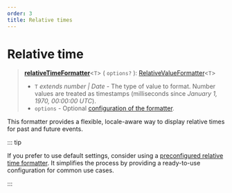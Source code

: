 ```yaml
---
order: 3
title: Relative times
---
```


# Relative time <Badge type="info" text="@localizer/format-relativetime" />

> **[relativeTimeFormatter](../../../api/_localizer/format-relativetime/relativeTimeFormatter/index.md)**<`T`> ( `options?` ): [RelativeValueFormatter](../index.md#relativevalueformatter-t)<`T`>
>
> - `T` _extends number | Date_ - The type of value to format. Number values are treated as timestamps (milliseconds since _January 1, 1970, 00:00:00 UTC_).
> - `options` - Optional [configuration of the formatter](./options.md).

This formatter provides a flexible, locale-aware way to display relative times for past and future events.

::: tip

If you prefer to use default settings, consider using a [preconfigured relative time formatter](../preconfigured-formatters/dates-and-times/relative-time.md). It simplifies the process by providing a ready-to-use configuration for common use cases.

:::
